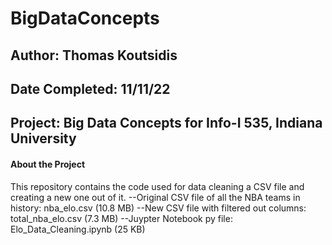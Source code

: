 # BigDataConcepts

## Author: Thomas Koutsidis
## Date Completed: 11/11/22
## Project: Big Data Concepts for Info-I 535, Indiana University

#### About the Project
This repository contains the code used for data cleaning a CSV file and creating a new one out of it.
--Original CSV file of all the NBA teams in history: nba_elo.csv (10.8 MB)
--New CSV file with filtered out columns: total_nba_elo.csv (7.3 MB)
--Juypter Notebook py file: Elo_Data_Cleaning.ipynb (25 KB)


